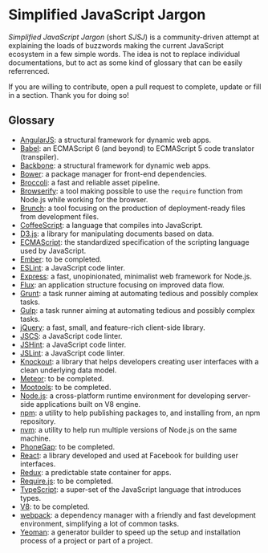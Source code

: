 # Simplified JavaScript Jargon

*Simplified JavaScript Jargon* (short *SJSJ*) is a community-driven attempt at explaining the loads of buzzwords making the current JavaScript ecosystem in a few simple words. The idea is not to replace individual documentations, but to act as some kind of glossary that can be easily referrenced.

If you are willing to contribute, open a pull request to complete, update or fill in a section. Thank you for doing so!

## Glossary

* [AngularJS](/glossary/ANGULARJS.md): a structural framework for dynamic web apps.
* [Babel](/glossary/BABEL.md): an ECMAScript 6 (and beyond) to ECMAScript 5 code translator (transpiler).
* [Backbone](/glossary/BACKBONE.md): a structural framework for dynamic web apps.
* [Bower](/glossary/BOWER.md): a package manager for front-end dependencies.
* [Broccoli](/glossary/BROCCOLI.md): a fast and reliable asset pipeline.
* [Browserify](/glossary/BROWSERIFY.md): a tool making possible to use the `require` function from Node.js while working for the browser.
* [Brunch](/glossary/BRUNCH.md): a tool focusing on the production of deployment-ready files from development files.
* [CoffeeScript](/glossary/COFFEESCRIPT.md): a language that compiles into JavaScript.
* [D3.js](/glossary/D3JS.md): a library for manipulating documents based on data.
* [ECMAScript](/glossary/ECMASCRIPT.md): the standardized specification of the scripting language used by JavaScript.
* [Ember](/glossary/EMBER.md): to be completed.
* [ESLint](/glossary/ESLINT.md): a JavaScript code linter.
* [Express](/glossary/EXPRESS.md): a fast, unopinionated, minimalist web framework for Node.js.
* [Flux](/glossary/FLUX.md): an application structure focusing on improved data flow.
* [Grunt](/glossary/GRUNT.md): a task runner aiming at automating tedious and possibly complex tasks.
* [Gulp](/glossary/GULP.md): a task runner aiming at automating tedious and possibly complex tasks.
* [jQuery](/glossary/JQUERY.md): a fast, small, and feature-rich client-side library.
* [JSCS](/glossary/JSCS.md): a JavaScript code linter.
* [JSHint](/glossary/JSHINT.md): a JavaScript code linter.
* [JSLint](/glossary/JSLINT.md): a JavaScript code linter.
* [Knockout](/glossary/KNOCKOUT.md): a library that helps developers creating user interfaces with a clean underlying data model.
* [Meteor](/glossary/METEOR.md): to be completed.
* [Mootools](/glossary/MOOTOOLS.md): to be completed.
* [Node.js](/glossary/NODEJS.md): a cross-platform runtime environment for developing server-side applications built on V8 engine.
* [npm](/glossary/NPM.md): a utility to help publishing packages to, and installing from, an npm repository.
* [nvm](/glossary/NVM.md): a utility to help run multiple versions of Node.js on the same machine.
* [PhoneGap](/glossary/PHONEGAP.md): to be completed.
* [React](/glossary/REACT.md): a library developed and used at Facebook for building user interfaces.
* [Redux](/glossary/REDUX.md): a predictable state container for apps.
* [Require.js](/glossary/REQUIREJS.md): to be completed.
* [TypeScript](/glossary/TYPESCRIPT.md): a super-set of the JavaScript language that introduces types.
* [V8](/glossary/V8.md): to be completed.
* [webpack](/glossary/WEBPACK.md): a dependency manager with a friendly and fast development environment, simplifying a lot of common tasks.
* [Yeoman](/glossary/YEOMAN.md): a generator builder to speed up the setup and installation process of a project or part of a project.

